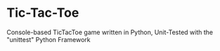 # Tic-Tac-Toe
Console-based TicTacToe game written in Python, Unit-Tested with the "unittest" Python Framework
